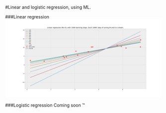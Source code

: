 #Linear and logistic regression, using ML.

###Linear regression
![Screenshot](linreg.png)

###Logistic regression
Coming soon &trade;
<!-- ![Screenshot](logreg.png) -->

